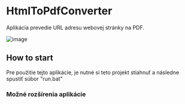 # HtmlToPdfConverter
Aplikácia prevedie URL adresu webovej stránky na PDF.

![image](https://user-images.githubusercontent.com/16561484/225041065-3014b3b6-7cc9-4bb4-8e80-6b3d712c9116.png)

## How to start
Pre použitie tejto aplikácie, je nutné si teto projekt stiahnuť a následne spustiť súbor "run.bat"

### Možné rozšírenia aplikácie

